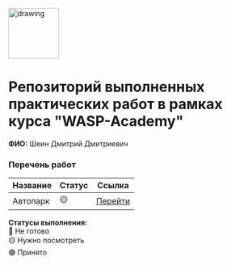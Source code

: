 <a href="https://wasp-academy.com"><img src="https://wasp-academy.com/Resources/wasp-logo.png" alt="drawing" width="100"/></a>

# Репозиторий выполненных практических работ в рамках курса "WASP-Academy"
**ФИО:** Шеин Дмитрий Дмитриевич
 
### Перечень работ

Название          | Статус | Ссылка
------------------|--------|--------
Автопарк          |  🟡   | <a href="https://github.com/sheinid/wasp-homework/tree/main/Autopark">Перейти</a>

**Статусы выполнения:** <br>
🔴 Не готово <br>
🟡 Нужно посмотреть <br>
🟢 Принято <br>

